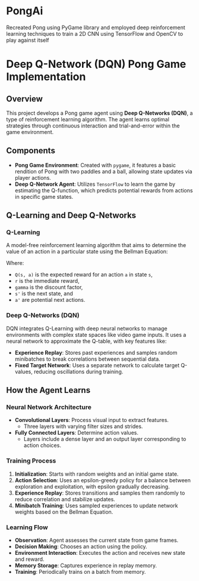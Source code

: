 # PongAi

Recreated Pong using PyGame library and employed deep reinforcement learning techniques to train a 2D CNN using TensorFlow and OpenCV to play against itself

# Deep Q-Network (DQN) Pong Game Implementation

## Overview

This project develops a Pong game agent using **Deep Q-Networks (DQN)**, a type of reinforcement learning algorithm. The agent learns optimal strategies through continuous interaction and trial-and-error within the game environment.

## Components

- **Pong Game Environment**: Created with `pygame`, it features a basic rendition of Pong with two paddles and a ball, allowing state updates via player actions.
- **Deep Q-Network Agent**: Utilizes `TensorFlow` to learn the game by estimating the Q-function, which predicts potential rewards from actions in specific game states.

## Q-Learning and Deep Q-Networks

### Q-Learning

A model-free reinforcement learning algorithm that aims to determine the value of an action in a particular state using the Bellman Equation: 


Where:
- `Q(s, a)` is the expected reward for an action `a` in state `s`,
- `r` is the immediate reward,
- `gamma` is the discount factor,
- `s'` is the next state, and
- `a'` are potential next actions.

### Deep Q-Networks (DQN)

DQN integrates Q-Learning with deep neural networks to manage environments with complex state spaces like video game inputs. It uses a neural network to approximate the Q-table, with key features like:
- **Experience Replay**: Stores past experiences and samples random minibatches to break correlations between sequential data.
- **Fixed Target Network**: Uses a separate network to calculate target Q-values, reducing oscillations during training.

## How the Agent Learns

### Neural Network Architecture

- **Convolutional Layers**: Process visual input to extract features.
  - Three layers with varying filter sizes and strides.
- **Fully Connected Layers**: Determine action values.
  - Layers include a dense layer and an output layer corresponding to action choices.

### Training Process

1. **Initialization**: Starts with random weights and an initial game state.
2. **Action Selection**: Uses an epsilon-greedy policy for a balance between exploration and exploitation, with epsilon gradually decreasing.
3. **Experience Replay**: Stores transitions and samples them randomly to reduce correlation and stabilize updates.
4. **Minibatch Training**: Uses sampled experiences to update network weights based on the Bellman Equation.

### Learning Flow

- **Observation**: Agent assesses the current state from game frames.
- **Decision Making**: Chooses an action using the policy.
- **Environment Interaction**: Executes the action and receives new state and reward.
- **Memory Storage**: Captures experience in replay memory.
- **Training**: Periodically trains on a batch from memory.
